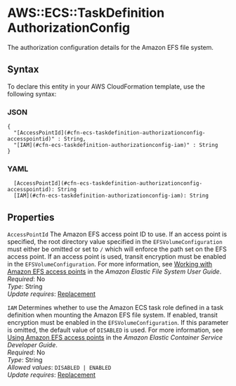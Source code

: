 # AWS::ECS::TaskDefinition AuthorizationConfig<a name="aws-properties-ecs-taskdefinition-authorizationconfig"></a>

The authorization configuration details for the Amazon EFS file system\.

## Syntax<a name="aws-properties-ecs-taskdefinition-authorizationconfig-syntax"></a>

To declare this entity in your AWS CloudFormation template, use the following syntax:

### JSON<a name="aws-properties-ecs-taskdefinition-authorizationconfig-syntax.json"></a>

```
{
  "[AccessPointId](#cfn-ecs-taskdefinition-authorizationconfig-accesspointid)" : String,
  "[IAM](#cfn-ecs-taskdefinition-authorizationconfig-iam)" : String
}
```

### YAML<a name="aws-properties-ecs-taskdefinition-authorizationconfig-syntax.yaml"></a>

```
  [AccessPointId](#cfn-ecs-taskdefinition-authorizationconfig-accesspointid): String
  [IAM](#cfn-ecs-taskdefinition-authorizationconfig-iam): String
```

## Properties<a name="aws-properties-ecs-taskdefinition-authorizationconfig-properties"></a>

`AccessPointId` <a name="cfn-ecs-taskdefinition-authorizationconfig-accesspointid"></a>
The Amazon EFS access point ID to use\. If an access point is specified, the root directory value specified in the `EFSVolumeConfiguration` must either be omitted or set to `/` which will enforce the path set on the EFS access point\. If an access point is used, transit encryption must be enabled in the `EFSVolumeConfiguration`\. For more information, see [Working with Amazon EFS access points](https://docs.aws.amazon.com/efs/latest/ug/efs-access-points.html) in the _Amazon Elastic File System User Guide_\.  
_Required_: No  
_Type_: String  
_Update requires_: [Replacement](https://docs.aws.amazon.com/AWSCloudFormation/latest/UserGuide/using-cfn-updating-stacks-update-behaviors.html#update-replacement)

`IAM` <a name="cfn-ecs-taskdefinition-authorizationconfig-iam"></a>
Determines whether to use the Amazon ECS task role defined in a task definition when mounting the Amazon EFS file system\. If enabled, transit encryption must be enabled in the `EFSVolumeConfiguration`\. If this parameter is omitted, the default value of `DISABLED` is used\. For more information, see [Using Amazon EFS access points](https://docs.aws.amazon.com/AmazonECS/latest/developerguide/efs-volumes.html#efs-volume-accesspoints) in the _Amazon Elastic Container Service Developer Guide_\.  
_Required_: No  
_Type_: String  
_Allowed values_: `DISABLED | ENABLED`  
_Update requires_: [Replacement](https://docs.aws.amazon.com/AWSCloudFormation/latest/UserGuide/using-cfn-updating-stacks-update-behaviors.html#update-replacement)
